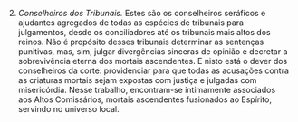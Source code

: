 ﻿2. <em>Conselheiros dos Tribunais.</em> Estes são os conselheiros seráficos e ajudantes agregados de todas as espécies de tribunais para julgamentos, desde os conciliadores até os tribunais mais altos dos reinos. Não é propósito desses tribunais determinar as sentenças punitivas, mas, sim, julgar divergências sinceras de opinião e decretar a sobrevivência eterna dos mortais ascendentes. E nisto está o dever dos conselheiros da corte: providenciar para que todas as acusações contra as criaturas mortais sejam expostas com justiça e julgadas com misericórdia. Nesse trabalho, encontram-se intimamente associados aos Altos Comissários, mortais ascendentes fusionados ao Espírito, servindo no universo local.